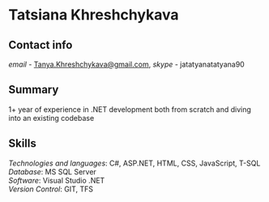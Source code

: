 # Tatsiana Khreshchykava
 
## Contact info
 
*email* - Tanya.Khreshchykava@gmail.com, *skype* - jatatyanatatyana90 
 
## Summary
1+ year of experience in .NET development both from scratch and diving into an existing codebase
 
## Skills
 
*Technologies and languages*: C#, ASP.NET, HTML, CSS, JavaScript, T-SQL  
*Database*: MS SQL Server  
*Software*: Visual Studio .NET  
*Version Control*: GIT, TFS




